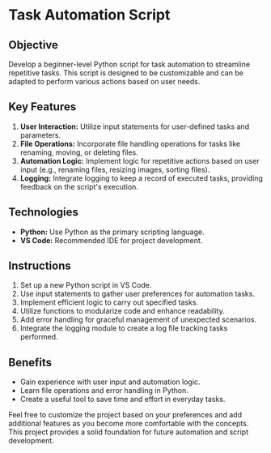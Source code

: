 # Task Automation Script

## Objective
Develop a beginner-level Python script for task automation to streamline repetitive tasks. This script is designed to be customizable and can be adapted to perform various actions based on user needs.

## Key Features
1. **User Interaction:** Utilize input statements for user-defined tasks and parameters.
2. **File Operations:** Incorporate file handling operations for tasks like renaming, moving, or deleting files.
3. **Automation Logic:** Implement logic for repetitive actions based on user input (e.g., renaming files, resizing images, sorting files).
4. **Logging:** Integrate logging to keep a record of executed tasks, providing feedback on the script's execution.

## Technologies
- **Python:** Use Python as the primary scripting language.
- **VS Code:** Recommended IDE for project development.

## Instructions
1. Set up a new Python script in VS Code.
2. Use input statements to gather user preferences for automation tasks.
3. Implement efficient logic to carry out specified tasks.
4. Utilize functions to modularize code and enhance readability.
5. Add error handling for graceful management of unexpected scenarios.
6. Integrate the logging module to create a log file tracking tasks performed.

## Benefits
- Gain experience with user input and automation logic.
- Learn file operations and error handling in Python.
- Create a useful tool to save time and effort in everyday tasks.

Feel free to customize the project based on your preferences and add additional features as you become more comfortable with the concepts. This project provides a solid foundation for future automation and script development.
